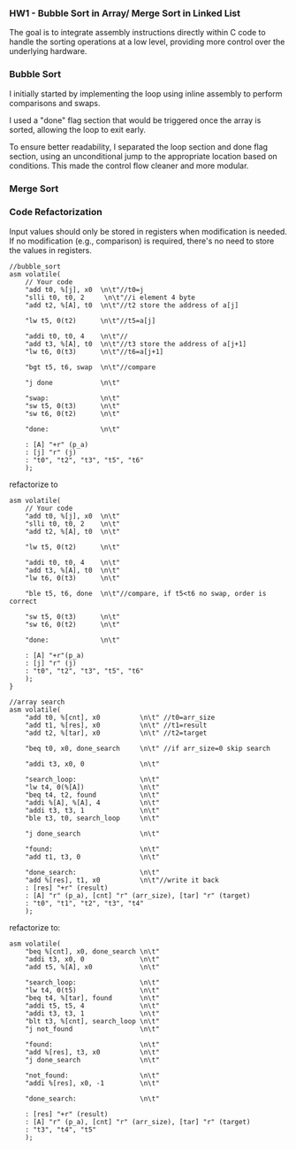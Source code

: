 ### HW1 - Bubble Sort in Array/ Merge Sort in Linked List
The goal is to integrate assembly instructions directly within C code to handle the sorting operations at a low level, providing more control over the underlying hardware.

### Bubble Sort
I initially started by implementing the loop using inline assembly to perform comparisons and swaps.

I used a "done" flag section that would be triggered once the array is sorted, allowing the loop to exit early.

To ensure better readability, I separated the loop section and done flag section, using an unconditional jump to the appropriate location based on conditions. This made the control flow cleaner and more modular.

### Merge Sort


### Code Refactorization 

Input values should only be stored in registers when modification is needed. If no modification (e.g., comparison) is required, there's no need to store the values in registers.
```
//bubble_sort
asm volatile(
    // Your code
    "add t0, %[j], x0  \n\t"//t0=j
    "slli t0, t0, 2     \n\t"//i element 4 byte
    "add t2, %[A], t0  \n\t"//t2 store the address of a[j]
    
    "lw t5, 0(t2)      \n\t"//t5=a[j]

    "addi t0, t0, 4    \n\t"//
    "add t3, %[A], t0  \n\t"//t3 store the address of a[j+1]
    "lw t6, 0(t3)      \n\t"//t6=a[j+1]

    "bgt t5, t6, swap  \n\t"//compare

    "j done            \n\t"

    "swap:             \n\t"
    "sw t5, 0(t3)      \n\t"
    "sw t6, 0(t2)      \n\t"

    "done:             \n\t"

    : [A] "+r" (p_a)
    : [j] "r" (j)
    : "t0", "t2", "t3", "t5", "t6"
    );  
```
refactorize to
```
asm volatile(
    // Your code
    "add t0, %[j], x0  \n\t"
    "slli t0, t0, 2    \n\t"
    "add t2, %[A], t0  \n\t"

    "lw t5, 0(t2)      \n\t"

    "addi t0, t0, 4    \n\t"
    "add t3, %[A], t0  \n\t"
    "lw t6, 0(t3)      \n\t"

    "ble t5, t6, done  \n\t"//compare, if t5<t6 no swap, order is correct

    "sw t5, 0(t3)      \n\t"
    "sw t6, 0(t2)      \n\t"

    "done:             \n\t"

    : [A] "+r"(p_a)
    : [j] "r" (j)
    : "t0", "t2", "t3", "t5", "t6"
    );
}
```


```
//array search
asm volatile(
    "add t0, %[cnt], x0          \n\t" //t0=arr_size
    "add t1, %[res], x0          \n\t" //t1=result
    "add t2, %[tar], x0          \n\t" //t2=target

    "beq t0, x0, done_search     \n\t" //if arr_size=0 skip search

    "addi t3, x0, 0              \n\t"

    "search_loop:                \n\t"
    "lw t4, 0(%[A])              \n\t"   
    "beq t4, t2, found           \n\t"
    "addi %[A], %[A], 4          \n\t"
    "addi t3, t3, 1              \n\t"
    "ble t3, t0, search_loop     \n\t"

    "j done_search               \n\t"

    "found:                      \n\t"
    "add t1, t3, 0               \n\t"

    "done_search:                \n\t"
    "add %[res], t1, x0          \n\t"//write it back
    : [res] "+r" (result)
    : [A] "r" (p_a), [cnt] "r" (arr_size), [tar] "r" (target)
    : "t0", "t1", "t2", "t3", "t4"
    );
```
refactorize to:

```
asm volatile(
    "beq %[cnt], x0, done_search \n\t"
    "addi t3, x0, 0              \n\t"
    "add t5, %[A], x0            \n\t"

    "search_loop:                \n\t"
    "lw t4, 0(t5)                \n\t"
    "beq t4, %[tar], found       \n\t"
    "addi t5, t5, 4              \n\t"
    "addi t3, t3, 1              \n\t"
    "blt t3, %[cnt], search_loop \n\t"
    "j not_found                 \n\t"

    "found:                      \n\t"
    "add %[res], t3, x0          \n\t"
    "j done_search               \n\t"

    "not_found:                  \n\t"
    "addi %[res], x0, -1         \n\t"

    "done_search:                \n\t"

    : [res] "+r" (result)
    : [A] "r" (p_a), [cnt] "r" (arr_size), [tar] "r" (target)
    : "t3", "t4", "t5"
    );
```
